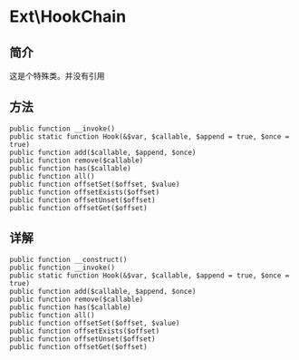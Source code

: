 # Ext\HookChain

## 简介

这是个特殊类。并没有引用
## 方法
    public function __invoke()
    public static function Hook(&$var, $callable, $append = true, $once = true)
    public function add($callable, $append, $once)
    public function remove($callable)
    public function has($callable)
    public function all()
    public function offsetSet($offset, $value)
    public function offsetExists($offset)
    public function offsetUnset($offset)
    public function offsetGet($offset)
## 详解

    public function __construct()
    public function __invoke()
    public static function Hook(&$var, $callable, $append = true, $once = true)
    public function add($callable, $append, $once)
    public function remove($callable)
    public function has($callable)
    public function all()
    public function offsetSet($offset, $value)
    public function offsetExists($offset)
    public function offsetUnset($offset)
    public function offsetGet($offset)